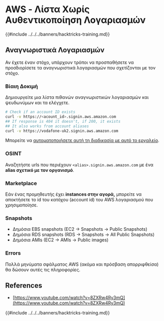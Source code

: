 # AWS - Λίστα Χωρίς Αυθεντικοποίηση Λογαριασμών

{{#include ../../../banners/hacktricks-training.md}}

## Αναγνωριστικά Λογαριασμών

Αν έχετε έναν στόχο, υπάρχουν τρόποι να προσπαθήσετε να προσδιορίσετε τα αναγνωριστικά λογαριασμών που σχετίζονται με τον στόχο.

### Βίαιη Δοκιμή

Δημιουργείτε μια λίστα πιθανών αναγνωριστικών λογαριασμών και ψευδωνύμων και τα ελέγχετε.
```bash
# Check if an account ID exists
curl -v https://<acount_id>.signin.aws.amazon.com
## If response is 404 it doesn't, if 200, it exists
## It also works from account aliases
curl -v https://vodafone-uk2.signin.aws.amazon.com
```
Μπορείτε να [αυτοματοποιήσετε αυτή τη διαδικασία με αυτό το εργαλείο](https://github.com/dagrz/aws_pwn/blob/master/reconnaissance/validate_accounts.py).

### OSINT

Αναζητήστε urls που περιέχουν `<alias>.signin.aws.amazon.com` με ένα **alias σχετικό με τον οργανισμό**.

### Marketplace

Εάν ένας προμηθευτής έχει **instances στην αγορά,** μπορείτε να αποκτήσετε το id του κατόχου (account id) του AWS λογαριασμού που χρησιμοποίησε.

### Snapshots

- Δημόσια EBS snapshots (EC2 -> Snapshots -> Public Snapshots)
- Δημόσια RDS snapshots (RDS -> Snapshots -> All Public Snapshots)
- Δημόσια AMIs (EC2 -> AMIs -> Public images)

### Errors

Πολλά μηνύματα σφάλματος AWS (ακόμα και πρόσβαση απορριφθείσα) θα δώσουν αυτές τις πληροφορίες.

## References

- [https://www.youtube.com/watch?v=8ZXRw4Ry3mQ](https://www.youtube.com/watch?v=8ZXRw4Ry3mQ)

{{#include ../../../banners/hacktricks-training.md}}
